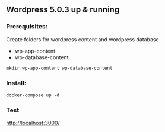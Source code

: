 
## Wordpress 5.0.3 up & running


### Prerequisites:
Create folders for wordpress content and wordpress database
 - wp-app-content
 - wp-database-content

 ```script
mkdir wp-app-content wp-database-content
```

 ### Install:
 ```script
 docker-compose up -d
 ```

 ### Test
 [http://localhost:3000/](http://localhost:3000/)

